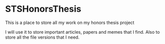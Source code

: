 # STSHonorsThesis
This is a place to store all my work on my honors thesis project

I will use it to store important articles, papers and memes that I find. Also to store all the file versions that I need. 

